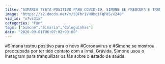 ```yaml
---
title: "SIMARIA TESTA POSITIVO PARA COVID-19, SIMONE SE PREOCUPA E TRANQUILIZA F\u00c3S SOBRE ESTADO DE SA\u00daDE!"
image: "https://s2.dmcdn.net/v/SQFbr1VHOhqiFqPdS/x240"
vid_id: "x7vs31x"
categories: "fun"
tags: ["Simone","Simaria","Coleguinhas"]
date: "2020-09-01T06:07:02+03:00"
---
```

#Simaria testou positivo para o novo #Coronavírus e #Simone se mostrou preocupada por ter tido contato com a irmã. Grávida, Simone usou o instagram para tranquilizar os fãs sobre o estado de saúde.  <br>

